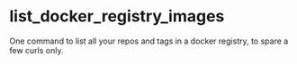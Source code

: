 # list_docker_registry_images
One command to list all your repos and tags in a docker registry, to spare a few curls only.
